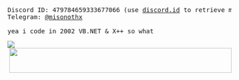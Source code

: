 <pre>
Discord ID: 479784659333677066 (use <a href="https://discord.id/">discord.id</a> to retrieve my discord username & tag)
Telegram: <a href="https://t.me/misonothx">@misonothx</a>

yea i code in 2002 VB.NET & X++ so what
</pre>
<img src="https://static-cdn.jtvnw.net/emoticons/v1/305624241/2.0"><img width="500" height="56" align="right" src="https://static-cdn.jtvnw.net/emoticons/v1/301084299/2.0">
<!--
<img src="https://i.ibb.co/cNKkpNF/image.png">

me at your door:</br>
<p align="center">
  <img src="https://i.ibb.co/M1sQ9rY/sonicthehedgehog-20210512-0001.jpg" align="center" width="1000" height="200">
</p>

<img src="https://i.ibb.co/txJHPmn/1609044691286.png" width="300" height="300"> // the voices
http://www.mariowiki.com/images/thumb/5/5d/SpikeNSMBW.png/113px-SpikeNSMBW.png

**miso-xyz/miso-xyz** is a ✨ _special_ ✨ repository because its `README.md` (this file) appears on your GitHub profile.

Here are some ideas to get you started:

- 🔭 I’m currently working on ...
- 🌱 I’m currently learning ...
- 👯 I’m looking to collaborate on ...
- 🤔 I’m looking for help with ...
- 💬 Ask me about ...
- 📫 How to reach me: ...
- 😄 Pronouns: ...
- ⚡ Fun fact: ...
-->
